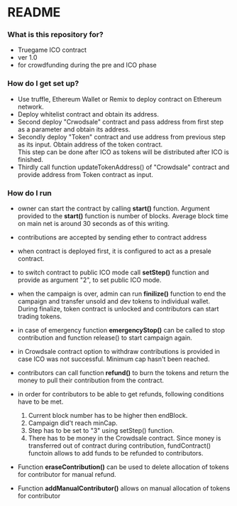 # README #



### What is this repository for? 

* Truegame ICO contract
* ver 1.0
* for crowdfunding during the pre and ICO phase


### How do I get set up?  

* Use truffle, Ethereum Wallet or Remix to deploy contract on Ethereum network.
* Deploy whitelist contract and obtain its address. 
* Second deploy "Crwodsale" contract and pass address from first step as a parameter and obtain its address.  
* Secondly deploy "Token" contract and use address from previous step as its input. Obtain address of the token contract.  
This step can be done after ICO as tokens will be distributed after ICO is finished. 
* Thirdly call function updateTokenAddress() of "Crowdsale" contract and provide address from Token contract as input.


### How do I run

* owner can start the contract by calling **start()** function. Argument provided to the **start()** function is number of blocks. Average block time on main net is around 30 seconds as of this writing.  

* contributions are accepted by sending ether to contract address 

* when contract is deployed first, it is configured to act as a presale contract.  

* to switch contract to public ICO mode call **setStep()** function and provide as argument "2", to set public ICO mode.  

* when the campaign is over, admin can run **finilize()** function to end the campaign and transfer unsold and dev tokens to individual wallet.  
During finalize, token contract is unlocked and contributors can start trading tokens. 

* in case of emergency function **emergencyStop()** can be called to stop contribution and function release() to start campaign again.  

* in  Crowdsale contract option to withdraw contributions is provided in case ICO was not successful. Minimum cap hasn't been reached.  

* contributors can call function **refund()** to burn the tokens and return the money to  pull their contribution from the contract.  

* in order for contributors to be able to get refunds, following conditions have to be met.  

    1. Current block number has to be higher then endBlock. 
    2. Campaign did't reach minCap.
    3. Step has to be set to "3" using setStep() function.  
    4. There has to be money in the Crowdsale contract. Since money is transferred out of contract during contribution, fundContract() functoin allows 
       to add funds to be refunded to contributors.  

* Function **eraseContribution()** can be used to delete allocation of tokens for contributor for manual refund. 
* Function **addManualContributor()** allows on manual allocation of tokens for contributor

